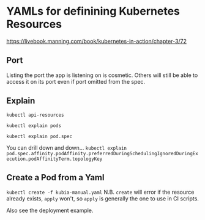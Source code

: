 # YAMLs for definining Kubernetes Resources
https://livebook.manning.com/book/kubernetes-in-action/chapter-3/72

## Port
Listing the port the app is listening on is cosmetic.  Others will still be able to access it on its port even if port omitted from the spec.

## Explain
`kubectl api-resources`

`kubectl explain pods`

`kubectl explain pod.spec`

You can drill down and down...
`kubectl explain pod.spec.affinity.podAffinity.preferredDuringSchedulingIgnoredDuringExecution.podAffinityTerm.topologyKey`

## Create a Pod from a Yaml
`kubectl create -f kubia-manual.yaml`
N.B.  `create` will error if the resource already exists, `apply` won't, so `apply` is generally the one to use in CI scripts.

Also see the deployment example.  





